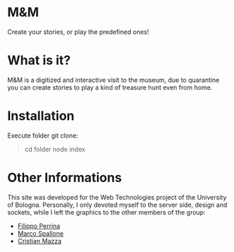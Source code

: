 # M&M
Create your stories, or play the predefined ones!

# What is it?
M&M is a digitized and interactive visit to the museum, due to quarantine you can create stories to play a kind of treasure hunt even from home.

# Installation
Execute folder git clone:
>cd folder
node index

# Other Informations
This site was developed for the Web Technologies project of the University of Bologna. Personally, I only devoted myself to the server side, design and sockets, while I left the graphics to the other members of the group:
- [Filippo Perrina](https://github.com/Perghio)
- [Marco Spallone](https://github.com/marcospallone)
- [Cristian Mazza](https://github.com/CristianMazza)
